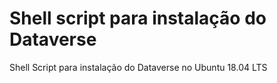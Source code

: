 # Shell script para instalação do Dataverse

Shell Script para instalação do Dataverse no Ubuntu 18.04 LTS
